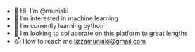 - 👋 Hi, I’m @muniaki
- 👀 I’m interested in machine learning 
- 🌱 I’m currently learning python 
- 💞️ I’m looking to collaborate on this platform to great lengths 
- 📫 How to reach me lizzamuniaki@gmail.com

<!---
muniaki/muniaki is a ✨ special ✨ repository because its `README.md` (this file) appears on your GitHub profile.
You can click the Preview link to take a look at your changes.
--->
